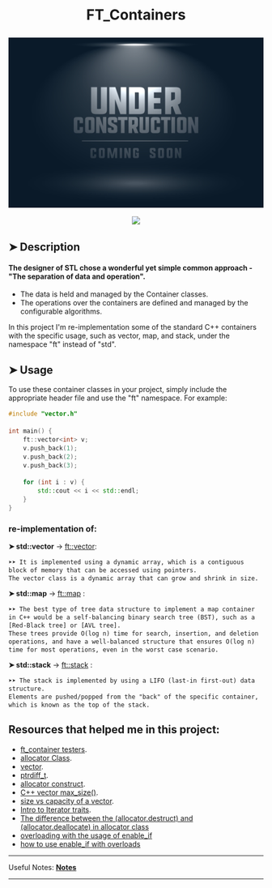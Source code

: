<h1> <p align="center"> FT_Containers </p> </h1>



<img src="UnderConstruction.jpg">

<p align="center">
  <img src="https://user-images.githubusercontent.com/83855149/214600672-3ff0531b-8237-419e-9dd2-b9ed87a3dffc.png" />
</p>

## ➤ Description

#### The designer of STL chose a wonderful yet simple common approach - "The separation of data and operation".
- The data is held and managed by the Container classes.
- The operations over the containers are defined and managed by the configurable algorithms.



In this project I'm re-implementation some of the standard C++ containers with the specific usage, such as vector, map, and stack, under the namespace "ft" instead of "std".

## ➤ Usage

To use these container classes in your project, simply include the appropriate header file and use the "ft" namespace. For example:

```c++
#include "vector.h"

int main() {
    ft::vector<int> v;
    v.push_back(1);
    v.push_back(2);
    v.push_back(3);

    for (int i : v) {
        std::cout << i << std::endl;
    }
}
```

### re-implementation of:

  **➤ std::vector** -> [ft::vector](./vector/vector.hpp):

    ➤➤ It is implemented using a dynamic array, which is a contiguous block of memory that can be accessed using pointers.
    The vector class is a dynamic array that can grow and shrink in size.

  **➤ std::map** -> [ft::map](./map/map.hpp) : 

    ➤➤ The best type of tree data structure to implement a map container in C++ would be a self-balancing binary search tree (BST), such as a [Red-Black tree] or [AVL tree].
    These trees provide O(log n) time for search, insertion, and deletion operations, and have a well-balanced structure that ensures O(log n) time for most operations, even in the worst case scenario.

  **➤ std::stack** -> [ft::stack](./stack/stack.hpp) : 

    ➤➤ The stack is implemented by using a LIFO (last-in first-out) data structure. 
    Elements are pushed/popped from the "back" of the specific container, which is known as the top of the stack.

Resources that helped me in this project:
-----------------------------------------

- [ft_container testers](https://morioh.com/p/06e8c5450e41).
- [allocator Class](https://learn.microsoft.com/en-us/cpp/standard-library/allocator-class?view=msvc-170).
- [vector](https://cplusplus.com/reference/vector/vector/).
- [ptrdiff_t](https://en.cppreference.com/w/cpp/types/ptrdiff_t).
- [allocator construct](https://cplusplus.com/reference/memory/allocator/construct/).
- [C++ vector max_size()](https://stackoverflow.com/questions/3813124/c-vector-max-size#:~:text=max_size()%20is%20the%20theoretical,or%202%5E29%20double%20values.).
- [size vs capacity of a vector](https://stackoverflow.com/questions/6296945/size-vs-capacity-of-a-vector).
- [Intro to Iterator traits](https://www.codeproject.com/Articles/36530/An-Introduction-to-Iterator-Traits).
- [The difference between the (allocator.destruct) and (allocator.deallocate) in allocator class](https://stackoverflow.com/questions/26667026/difference-between-destroy-destructor-deallocate-in-stdallocator)
- [overloading with the usage of enable_if](https://akrzemi1.wordpress.com/examples/overloading-enable_if/)
- [how to use enable_if with overloads](https://stackoverflow.com/questions/38908260/how-to-use-enable-if-with-overloads)
-----------------------------------------
Useful Notes: **[Notes](./resources/Notes.txt)**

-----------------------------------------

